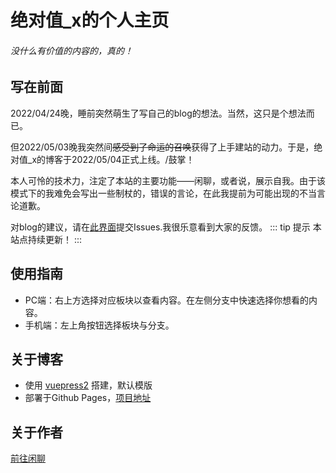 <!-- ---
home: true
heroImage: /image/logo.jpg
--- -->
# 绝对值_x的个人主页
###### 没什么有价值的内容的，真的！
## 写在前面
2022/04/24晚，睡前突然萌生了写自己的blog的想法。当然，这只是个想法而已。

但2022/05/03晚我突然间~~感受到了命运的召唤~~获得了上手建站的动力。于是，绝对值_x的博客于2022/05/04正式上线。/鼓掌！

本人可怜的技术力，注定了本站的主要功能——闲聊，或者说，展示自我。由于该模式下的我难免会写出一些制杖的，错误的言论，在此我提前为可能出现的不当言论道歉。

对blog的建议，请在[此界面](https://github.com/lxl66566/lxl66566.github.io/issues)提交Issues.我很乐意看到大家的反馈。
::: tip 提示
本站点持续更新！
:::
## 使用指南
* PC端：右上方选择对应板块以查看内容。在左侧分支中快速选择你想看的内容。
* 手机端：左上角按钮选择板块与分支。
## 关于博客
* 使用 [vuepress2](https://v2.vuepress.vuejs.org/zh/) 搭建，默认模版
* 部署于Github Pages，[项目地址](https://github.com/lxl66566/lxl66566.github.io)
## 关于作者
[前往闲聊](./gossip.md#关于作者)